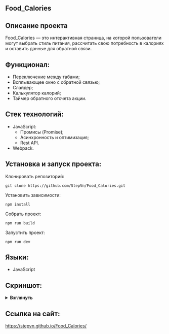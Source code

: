 ## Food_Calories

## Описание проекта
Food_Calories — это интерактивная страница, на которой пользователи могут выбрать стиль питания, рассчитать свою потребность в калориях и оставить данные для обратной связи.

## Функционал:
- Переключение между табами;
- Всплывающее окно с обратной связью;
- Cлайдер;
- Калькулятор калорий;
- Таймер обратного отсчета акции.

## Стек технологий:
- JavaScript:
  - Промисы (Promise);
  - Асинхронность и оптимизация;
  - Rest API.
- Webpack.

## Установка и запуск проекта:
Клонировать репозиторий:

    git clone https://github.com/StepVn/Food_Calories.git

Установить зависимости:

    npm install

Собрать проект:

    npm run build

Запустить проект:

    npm run dev

## Языки:
- JavaScript

## Скриншот:
<details><summary><b>Взглянуть</b></summary>

![image](https://github.com/StepVn/Food_Calories/assets/114872044/2d58feba-c931-4d00-9bf4-87e4dbcc1689)![image](https://github.com/StepVn/Food_Calories/assets/114872044/b49c5243-4f05-4a0d-9d70-444f5044770b)![image](https://github.com/StepVn/Food_Calories/assets/114872044/e37da67a-cb32-4bf6-8740-12aa34920e88)![image](https://github.com/StepVn/Food_Calories/assets/114872044/3e2c68e3-79e0-4982-99e6-faae449c0f3e)
![image](https://github.com/StepVn/Food_Calories/assets/114872044/2873cab8-0636-41f0-8b4a-82ca371cd303)



</details>

## Ссылка на сайт:
https://stepvn.github.io/Food_Calories/
